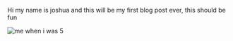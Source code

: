 Hi my  name is joshua and this will be my first blog post ever, this should be fun 

<img src="/blog/images/pict_of_me.jpg" alt="me when i was 5">